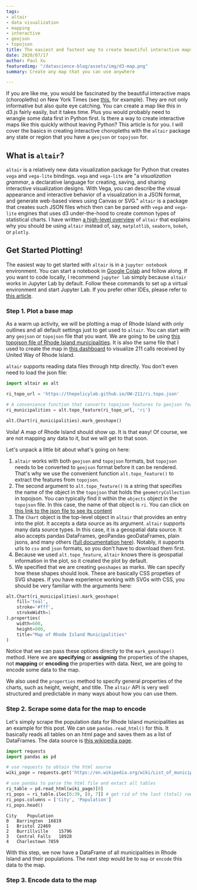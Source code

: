 ```yaml
---
tags:
- altair
- data visualization
- mapping
- interactive
- geojson
- topojson
title: The easiest and fastest way to create beautiful interactive maps in Python
date: 2020/07/17
author: Paul Xu
featuredimg: "/datascience-blog/assets/img/d3-map.png"
summary: Create any map that you can use anywhere

---
```

If you are like me, you would be fascinated by the beautiful interactive maps (choropleths) on New York Times (see [this](https://www.nytimes.com/interactive/2020/07/17/upshot/coronavirus-face-mask-map.html?action=click&module=Top%20Stories&pgtype=Homepage), for example). They are not only informative but also quite eye catching. You can create a map like this in d3.js fairly easily, but it takes time. Plus you would probably need to wrangle some data first in Python first. Is there a way to create interactive maps like this quickly without leaving Python? This article is for you. I will cover the basics in creating interactive choropleths with the `altair` package any state or region that you have a `geojson` or `topojson` for.

## What is `altair`?

`altair` is a relatively new data visualization package for Python that creates `vega` and `vega-lite` bindings. `vega` and `vega-lite` are "a _visualization grammar_, a declarative language for creating, saving, and sharing interactive visualization designs. With Vega, you can describe the visual appearance and interactive behavior of a visualization in a JSON format, and generate web-based views using Canvas or SVG." `altair` is a package that creates such JSON files which then can be parsed with `vega` and `vega-lite` engines that uses d3 under-the-hood to create common types of statistical charts. I have written [a high-level overview](forget-about-matplotlib.you-should-be-using-altair.md) of `altair` that explains why you should be using `altair` instead of, say, `matplotlib`, `seaborn`, `bokeh`, or `plotly`.

## Get Started Plotting!

The easiest way to get started with `altair` is in a `jupyter notebook` environment. You can start a notebook in [Google Colab](https://colab.research.google.com/) and follow along. If you want to code locally, I recommend `jupyter lab` simply because `altair` works in Jupyter Lab by default. Follow these commands to set up a virtual environment and start Jupyter Lab. If you prefer other IDEs, please refer to [this article](https://altair-viz.github.io/user_guide/display_frontends.html).

### Step 1. Plot a base map

As a warm up activity, we will be plotting a map of Rhode Island with only outlines and all default settings just to get used to `altair`. You can start with any `geojson` or `topojson` file that you want. We are going to be using [this topojson file of Rhode Island municipalities](https://thepolicylab.github.io/UW-211/ri.topo.json). It is also the same file that I used to create the map in [this dashboard](https://thepolicylab.github.io/UW-211/) to visualize 211 calls received by United Way of Rhode Island.

`altair` supports reading data files through http directly. You don't even need to load the json file:

``` python
import altair as alt

ri_topo_url = 'https://thepolicylab.github.io/UW-211/ri.topo.json'

# A convenience function that converts topojson features to geojson features
ri_municipalities = alt.topo_feature(ri_topo_url, 'ri')

alt.Chart(ri_municipalities).mark_geoshape()
```

Voila! A map of Rhode Island should show up. It is that easy! Of course, we are not mapping any data to it, but we will get to that soon.

Let's unpack a little bit about what's going on here:

1. `altair` works with both `geojson` and `topojson` formats, but `topojson` needs to be converted to `geojson` format before it can be rendered. That's why we use the convenient function `alt.topo_feature()` to extract the features from `topojson`.
2. The second argument to `alt.topo_feature()` is a string that specifies the name of the object in the `topojson` that holds the `geometryCollection` in topojson. You can typically find it within the `objects` object in the `topojson` file. In this case, the name of that object is `ri`. You can click on [this link to the json file to see its content](https://thepolicylab.github.io/UW-211/ri.topo.json)
3. The `Chart` object is the top-level object in `altair` that provides an entry into the plot. It accepts a data source as its argument. `altair` supports many data source types. In this case, it is a geospatial data source. It also accepts pandas DataFrames, geoPandas geoDataFrames, plain jsons, and many others ([full documentation here](https://altair-viz.github.io/user_guide/data.html)). Notably, it supports urls to `csv` and `json` formats, so you don't have to download them first.
4. Because we used `alt.topo_feature`, `altair` knows there is geospatial information in the plot, so it created the plot by default.
5. We specified that we are creating `geoshapes` as marks. We can specify how these shapes should look. These are basically CSS propeties of SVG shapes. If you have experience working with SVGs with CSS, you should be very familiar with the arguments here:

``` python
alt.Chart(ri_municipalities).mark_geoshape(
    fill='teal',
    stroke='#fff',
    strokeWidth=1
).properties(
	width=600,
    height=800,
    title="Map of Rhode Island Municipalities"
)
```

Notice that we can pass these options directly to the `mark_geoshape()` method. Here we are **specifying** or **assigning** the properties of the shapes, not **mapping** or **encoding** the properties with data. Next, we are going to encode some data to the map.

We also used the `properties` method to specify general properties of the charts, such as height, weight, and title. The `altair` API is very well structured and predictable in many ways about how you can use them.

### Step 2. Scrape some data for the map to encode

Let's simply scrape the population data for Rhode Island municipalities as an example for this post. We can use `pandas.read_html()` for this. It basically reads all tables on an html page and saves them as a list of DataFrames. The data source is [this wikipedia page](https://en.wikipedia.org/wiki/List_of_municipalities_in_Rhode_Island).

``` python
import requests
import pandas as pd

# use requests to obtain the html sourse
wiki_page = requests.get('https://en.wikipedia.org/wiki/List_of_municipalities_in_Rhode_Island').text

# use pandas to parse the html file and extact all tables
ri_table = pd.read_html(wiki_page)[0]
ri_pops = ri_table.iloc[0:39, [0, 7]] # get rid of the last (total) row
ri_pops.columns = ['City', 'Population']
ri_pops.head()
```

```
City	Population
0	Barrington	16819
1	Bristol	22469
2	Burrillville	15796
3	Central Falls	18928
4	Charlestown	7859
```

With this step, we now have a DataFrame of all municipalities in Rhode Island and their populations. The next step would be to `map` or `encode` this data to the map.

### Step 3. Encode data to the map

